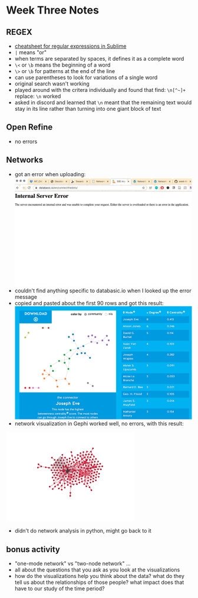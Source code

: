 # Week Three Notes

## REGEX
- [cheatsheet for regular expressions in Sublime](https://jdhao.github.io/2019/02/28/sublime_text_regex_cheat_sheet/)
- `|` means "or"
- when terms are separated by spaces, it defines it as a complete word
- `\<` or `\b` means the beginning of a word
- `\>` or `\b` for patterns at the end of the line
- can use parentheses to look for variations of a single word
- original search wasn't working
- played around with the critera individually and found that find: `\n[^~]+` replace: `\n` worked
- asked in discord and learned that `\n` meant that the remaining text would stay in its line rather than turning into one giant block of text

## Open Refine
- no errors

## Networks
- got an error when uploading: ![databasic-error](databasic-error.png)
- couldn't find anything specific to databasic.io when I looked up the error message
- copied and pasted about the first 90 rows and got this result: ![databasic-result](databasic-result.png)
- network visualization in Gephi worked well, no errors, with this result: 

![gephi-visualization](gephi-visualization.png)
- didn't do network analysis in python, might go back to it

## bonus activity
- "one-mode network" vs "two-node network" ...
- all about the questions that you ask as you look at the visualizations
- how do the visualizations help you think about the data? what do they tell us about the relationships of those people? what impact does that have to our study of the time period?
